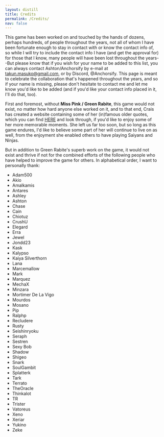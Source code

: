 ```yaml
---
layout: distill
title: Credits
permalink: /Credits/
nav: false
---
```


This game has been worked on and touched by the hands of dozens, perhaps hundreds, of people throughout the years, not all of whom I have been fortunate enough to stay in contact with or know the contact info of, so while I will try to include the contact info I have (and get the approval for) for those that I know, many people will have been lost throughout the years--But please know that if you wish for your name to be added to this list, you can always contact Ashton/Anchorsify by e-mail at takun.masuko@gmail.com, or by Discord, @Anchorsify.  This page is meant to celebrate the collaboration that's happened throughout the years, and so if your name is missing, please don't hesitate to contact me and let me know you'd like to be added (and if you'd like your contact info placed in it, I'll do that, too).


First and foremost, without **Miss Pink / Green Rabite**, this game would not exist, no matter how hard anyone else worked on it, and to that end, Crais has created a website containing some of her (in)famous older quotes, which you can find [HERE](https://greenrabite.tmweb.dev/) and look through, if you'd like to enjoy some of her more memorable moments.  She left us far too soon, but so long as this game endures, I'd like to believe some part of her will continue to live on as well, from the enjoyment she enabled others to have playing Saiyans and Ninjas.

But in addition to Green Rabite's superb work on the game, it would not exist and thrive if not for the combined efforts of the following people who have helped to improve the game for others.  In alphabetical order, I want to personally thank:

 - Adam500
 - Akio
 - Amalkamis
 - Antares
 - Ashley
 - Ashton
 - Chase
 - Cain
 - Chiotuz
 - CrushU
 - Elegard
 - Erra
 - Jewel
 - Jondd23
 - Kask
 - Kalypso
 - Kaiya Silverthorn
 - Lana
 - Marcemallow
 - Mark
 - Marquez
 - MechaX
 - Minzara
 - Mortimer De La Vigo
 - Mourdos
 - Mosano
 - Pip
 - Ralphp
 - Recludere
 - Rusty
 - Seishinryoku
 - Seraph
 - Sestren
 - Sexy Bob
 - Shadow
 - Shigeo
 - Snark
 - SoulGambit
 - Splatterk
 - Tark
 - Terrato
 - TheOracle
 - Thinkalot
 - TR
 - Trister
 - Vatoreus
 - Xeno
 - Xeriar
 - Yukino
 - Zeke
